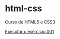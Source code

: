 # html-css
 Curso de HTML5 e CSS3

<a href="C:\Users\Master\Documents\1-estudos\html-css\desafio\d010/android.html">Executar o exercício 001